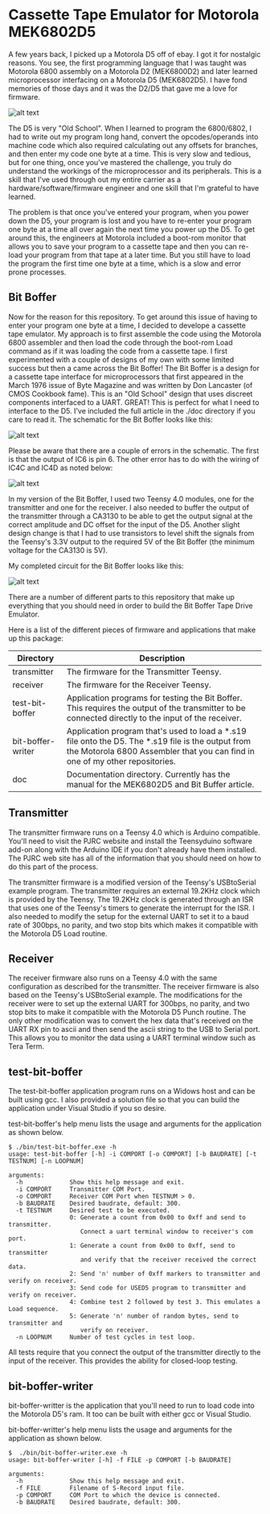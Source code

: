 
# Cassette Tape Emulator for Motorola MEK6802D5

A few years back, I picked up a Motorola D5 off of ebay.  I got it for nostalgic reasons.  You see, the first programming language that I was taught was Motorola 6800 assembly on a Motorola D2 (MEK6800D2) and later learned microprocessor interfacing on a Motorola D5 (MEK6802D5).  I have fond memories of those days and it was the D2/D5 that gave me a love for firmware.  

![alt text](./images/mek6802d5.jpg?raw=true "MEK6802D5")

The D5 is very "Old School".  When I learned to program the 6800/6802, I had to write out my program long hand, convert the opcodes/operands into machine code which also required calculating out any offsets for branches, and then enter my code one byte at a time.  This is very slow and tedious, but for one thing, once you've mastered the challenge, you truly do understand the workings of the microprocessor and its peripherals.  This is a skill that I've used through out my entire carrier as a hardware/software/firmware engineer and one skill that I'm grateful to have learned.  

The problem is that once you've entered your program, when you power down the D5, your program is lost and you have to re-enter your program one byte at a time all over again the next time you power up the D5.  To get around this, the engineers at Motorola included a boot-rom monitor that allows you to save your program to a cassette tape and then you can re-load your program from that tape at a later time.  But you still have to load the program the first time one byte at a time, which is a slow and error prone processes.

Bit Boffer
---

Now for the reason for this repository.  To get around this issue of having to enter your program one byte at a time, I decided to develope a cassette tape emulator.  My approach is to first assemble the code using the Motorola 6800 assembler and then load the code through the boot-rom Load command as if it was loading the code from a cassette tape.  I first experimented with a couple of designs of my own with some limited success but then a came across the Bit Boffer!  The Bit Boffer is a design for a cassette tape interface for microprocessors that first appeared in the March 1976 issue of Byte Magazine and was written by Don Lancaster (of CMOS Cookbook fame).  This is an "Old School" design that uses discreet components interfaced to a UART.  GREAT!  This is perfect for what I need to interface to the D5.  I've included the full article in the ./doc directory if you care to read it.  The schematic for the Bit Boffer looks like this:

![alt text](./images/bit-boffer_schematic.jpg?raw=true "Bit Boffer Schematic")

Please be aware that there are a couple of errors in the schematic. The first is that the output of IC6 is pin 6.  The other error has to do with the wiring of IC4C and IC4D as noted below:

![alt text](./images/ic4-correction.jpg?raw=true "IC4 Correction")

In my version of the Bit Boffer, I used two Teensy 4.0 modules, one for the transmitter and one for the receiver.  I also needed to buffer the output of the transmitter through a CA3130 to be able to get the output signal at the correct amplitude and DC offset for the input of the D5.  Another slight design change is that I had to use transistors to level shift the signals from the Teensy's 3.3V output to the required 5V of the Bit Boffer (the minimum voltage for the CA3130 is 5V). 

My completed circuit for the Bit Boffer looks like this:

![alt text](./images/bit-boffer_circuit.jpg?raw=true "Bit Boffer Circuit")

There are a number of different parts to this repository that make up everything that you should need in order to build the Bit Boffer Tape Drive Emulator.

Here is a list of the different pieces of firmware and applications that make up this package:

| Directory | Description |
| ---| --- |
| transmitter       | The firmware for the Transmitter Teensy. |
| receiver          | The firmware for the Receiver Teensy. |
| test-bit-boffer   | Application programs for testing the Bit Boffer.  This requires the output of the transmitter to be connected directly to the input of the receiver. |
| bit-boffer-writer | Application program that's used to load a *.s19 file onto the D5.  The *.s19 file is the output from the Motorola 6800 Assembler that you can find in one of my other repositories. |
| doc | Documentation directory.  Currently has the manual for the MEK6802D5 and Bit Buffer article. |

Transmitter
---
The transmitter firmware runs on a Teensy 4.0 which is Arduino compatible.  You'll need to visit the PJRC website and install the Teensyduino software add-on along with the Arduino IDE if you don't already have them installed.  The PJRC web site has all of the information that you should need on how to do this part of the process.

The transmitter firmware is a modified version of the Teensy's USBtoSerial example program.  The transmitter requires an external 19.2KHz clock which is provided by the Teensy.  The 19.2KHz clock is generated through an ISR that uses one of the Teensy's timers to generate the interrupt for the ISR.  I also needed to modify the setup for the external UART to set it to a baud rate of 300bps, no parity, and two stop bits which makes it compatible with the Motorola D5 Load routine. 

Receiver
---
The receiver firmware also runs on a Teensy 4.0 with the same configuration as described for the transmitter.  The receiver firmware is also based on the Teensy's USBtoSerial example.  The modifications for the receiver were to set up the external UART for 300bps, no parity, and two stop bits to make it compatible with the Motorola D5 Punch routine.  The only other modification was to convert the hex data that's received on the UART RX pin to ascii and then send the ascii string to the USB to Serial port.  This allows you to monitor the data using a UART terminal window such as Tera Term.  

test-bit-boffer
---
The test-bit-boffer application program runs on a Widows host and can be built using gcc.  I also provided a solution file so that you can build the application under Visual Studio if you so desire.

test-bit-boffer's help menu lists the usage and arguments for the application as shown below.

```
$ ./bin/test-bit-boffer.exe -h
usage: test-bit-boffer [-h] -i COMPORT [-o COMPORT] [-b BAUDRATE] [-t TESTNUM] [-n LOOPNUM]

arguments:
  -h             Show this help message and exit.
  -i COMPORT     Transmitter COM Port.
  -o COMPORT     Receiver COM Port when TESTNUM > 0.
  -b BAUDRATE    Desired baudrate, default: 300.
  -t TESTNUM     Desired test to be executed.
                 0: Generate a count from 0x00 to 0xff and send to transmitter.
                    Connect a uart terminal window to receiver's com port.
                 1: Generate a count from 0x00 to 0xff, send to transmitter
                    and verify that the receiver received the correct data.
                 2: Send 'n' number of 0xff markers to transmitter and verify on receiver.
                 3: Send code for USED5 program to transmitter and verify on receiver.
                 4: Combine test 2 followed by test 3. This emulates a Load sequence.
                 5: Generate 'n' number of random bytes, send to transmitter and
                    verify on receiver.
  -n LOOPNUM     Number of test cycles in test loop.
```

All tests require that you connect the output of the transmitter directly to the input of the receiver.  This provides the ability for closed-loop testing.  

bit-boffer-writer
---
bit-boffer-writter is the application that you'll need to run to load code into the Motorola D5's ram.  It too can be built with either gcc or Visual Studio.

bit-boffer-writter's help menu lists the usage and arguments for the application as shown below. 

```
$  ./bin/bit-boffer-writer.exe -h
usage: bit-boffer-writer [-h] -f FILE -p COMPORT [-b BAUDRATE]

arguments:
  -h             Show this help message and exit.
  -f FILE        Filename of S-Record input file.
  -p COMPORT     COM Port to which the device is connected.
  -b BAUDRATE    Desired baudrate, default: 300.
```